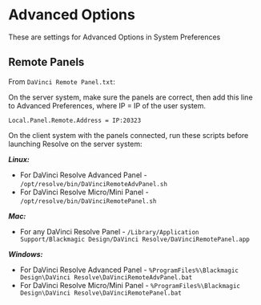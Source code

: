 # Advanced Options

These are settings for Advanced Options in System Preferences

## Remote Panels

From `DaVinci Remote Panel.txt`:

On the server system, make sure the panels are correct, then add this line to Advanced Preferences, where IP = IP of the user system.

`Local.Panel.Remote.Address = IP:20323`

On the client system with the panels connected, run these scripts before launching Resolve on the server system:

***Linux:***
* For DaVinci Resolve Advanced Panel - `/opt/resolve/bin/DaVinciRemoteAdvPanel.sh`
* For DaVinci Resolve Micro/Mini Panel - `/opt/resolve/bin/DaVinciRemotePanel.sh`

***Mac:***
* For any DaVinci Resolve Panel - `/Library/Application Support/Blackmagic Design/DaVinci Resolve/DaVinciRemotePanel.app`

***Windows:***
* For DaVinci Resolve Advanced Panel - `%ProgramFiles%\Blackmagic Design\DaVinci Resolve\DaVinciRemoteAdvPanel.bat`
* For DaVinci Resolve Micro/Mini Panel - `%ProgramFiles%\Blackmagic Design\DaVinci Resolve\DaVinciRemotePanel.bat`